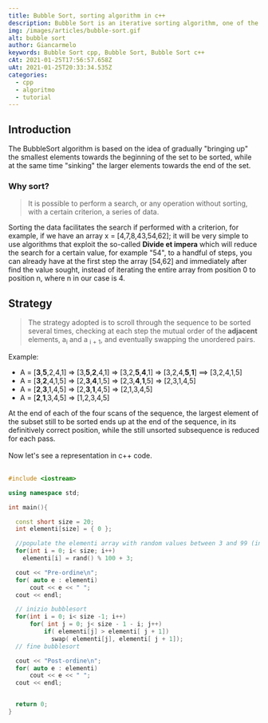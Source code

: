 ```yaml
---
title: Bubble Sort, sorting algorithm in c++
description: Bubble Sort is an iterative sorting algorithm, one of the simplest to implement, with a complexity of O(n^2)
img: /images/articles/bubble-sort.gif
alt: bubble sort
author: Giancarmelo
keywords: Bubble Sort cpp, Bubble Sort, Bubble Sort c++
cAt: 2021-01-25T17:56:57.658Z
uAt: 2021-01-25T20:33:34.535Z
categories: 
  - cpp
  - algoritmo
  - tutorial
---
```


## Introduction

The BubbleSort algorithm is based on the idea of gradually "bringing up" the smallest elements towards the beginning of the set to be sorted, while at the same time "sinking" the larger elements towards the end of the set.

### Why sort?

> It is possible to perform a search, or any operation without sorting, with a certain criterion, a series of data.

Sorting the data facilitates the search if performed with a criterion, for example, if we have an array x = [4,7,8,43,54,62]; it will be very simple to use algorithms that exploit the so-called **Divide et impera** which will reduce the search for a certain value, for example "54", to a handful of steps, you can already have at the first step the array [54,62] and immediately after find the value sought, instead of iterating the entire array from position 0 to position n, where n in our case is 4.


## Strategy 

> The strategy adopted is to scroll through the sequence to be sorted several times, checking at each step the mutual order of the **adjacent** elements, a<sub>i</sub> and a <sub>i + 1</sub>, and eventually swapping the unordered pairs.

Example:

- A = [**3**,**5**,2,4,1] => [3,**5**,**2**,4,1] => [3,2,**5**,**4**,1] => [3,2,4,**5**,**1**] ==> [3,2,4,1,5]
- A = [**3**,**2**,4,1,5] => [2,**3**,**4**,1,5] => [2,3,**4**,**1**,5] => [2,3,1,4,5]
- A = [**2**,**3**,1,4,5] => [2,**3**,**1**,4,5] => [2,1,3,4,5]
- A = [**2**,**1**,3,4,5] => [1,2,3,4,5]

At the end of each of the four scans of the sequence, the largest element of the subset still to be sorted ends up at the end of the sequence, in its definitively correct position, while the still unsorted subsequence is reduced for each pass. <br /><br />
Now let's see a representation in c++ code.
<br /><br />

```cpp
#include <iostream>

using namespace std;

int main(){

  const short size = 20;
  int elementi[size] = { 0 };

  //populate the elementi array with random values between 3 and 99 (inclusive)
  for(int i = 0; i< size; i++)
    elementi[i] = rand() % 100 + 3;

  cout << "Pre-ordine\n";
  for( auto e : elementi)
      cout << e << " ";
  cout << endl;

  // inizio bubblesort
  for(int i = 0; i< size -1; i++)
      for( int j = 0; j< size - 1 - i; j++)
          if( elementi[j] > elementi[ j + 1])
            swap( elementi[j], elementi[ j + 1]);
  // fine bubblesort 

  cout << "Post-ordine\n";
  for( auto e : elementi)
      cout << e << " ";
  cout << endl;


  return 0;
}
```